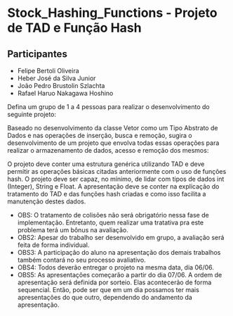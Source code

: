# Stock_Hashing_Functions - Projeto de TAD e Função Hash
## Participantes
- Felipe Bertoli Oliveira
- Heber José da Silva Junior
- João Pedro Brustolin Szlachta
- Rafael Haruo Nakagawa Hoshino

Defina um grupo de 1 a 4 pessoas para realizar o desenvolvimento do seguinte projeto:

Baseado no desenvolvimento da classe Vetor como um Tipo Abstrato de Dados e nas operações de inserção, busca e remoção, sugira o desenvolvimento de um projeto que envolva todas essas operações para realizar o armazenamento de dados, acesso e remoção dos mesmos:

O projeto deve conter uma estrutura genérica utilizando TAD e deve permitir as operações básicas citadas anteriormente com o uso de funções hash.
O projeto deve ser capaz, no mínimo, de lidar com tipos de dados int (Integer), String e Float.
A apresentação deve se conter na explicação do tratamento do TAD e das funções hash criadas e como isso facilita a manutenção destes dados.

- OBS: O tratamento de colisões não será obrigatório nessa fase de implementação. Entretanto, quem realizar uma tratativa pra este problema terá um bônus na avaliação.
- OBS2: Apesar do trabalho ser desenvolvido em grupo, a avaliação será feita de forma individual.
- OBS3: A participação do aluno na apresentação dos demais trabalhos também contará no seu processo avaliativo.
- OBS4: Todos deverão entregar o projeto na mesma data, dia 06/06.
- OBS5: As apresentações começarão a partir do dia 07/06. A ordem de apresentação será definida por sorteio. Elas acontecerão de forma sequencial.  Então, pode ser que em um dia possamos ter mais apresentações do que outro, dependendo do andamento da apresentação.
